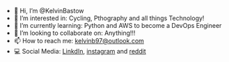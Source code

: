 - 👋 Hi, I’m @KelvinBastow
- 👀 I’m interested in: Cycling, Pthography and all things Technology!
- 🌱 I’m currently learning: Python and AWS to become a DevOps Engineer
- 💞️ I’m looking to collaborate on: Anything!!!
- 📫 How to reach me: kelvinb97@outlook.com
- 💻 Social Media: [LinkdIn][linkdin-link], [instagram][instagram-link] and [reddit][reddit-link]

[linkdin-link]: https://www.linkedin.com/in/kelvinbastow
[instagram-link]: https://www.instagram.com/kelvinbastow
[reddit-link]: https://www.reddit.com/user/KelvinBastow/
